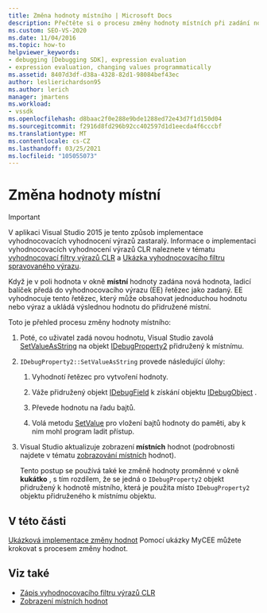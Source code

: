 ```yaml
---
title: Změna hodnoty místního | Microsoft Docs
description: Přečtěte si o procesu změny hodnoty místních při zadání nové hodnoty v poli hodnota v okně místní hodnoty.
ms.custom: SEO-VS-2020
ms.date: 11/04/2016
ms.topic: how-to
helpviewer_keywords:
- debugging [Debugging SDK], expression evaluation
- expression evaluation, changing values programmatically
ms.assetid: 8407d3df-d38a-4328-82d1-98084bef43ec
author: leslierichardson95
ms.author: lerich
manager: jmartens
ms.workload:
- vssdk
ms.openlocfilehash: d8baac2f0e288e9bde1288ed72e43d7f1d150d04
ms.sourcegitcommit: f2916d8fd296b92cc402597d1d1eecda4f6cccbf
ms.translationtype: MT
ms.contentlocale: cs-CZ
ms.lasthandoff: 03/25/2021
ms.locfileid: "105055073"
---
```

# <a name="change-the-value-of-a-local"></a>Změna hodnoty místní
> [!IMPORTANT]
> V aplikaci Visual Studio 2015 je tento způsob implementace vyhodnocovacích vyhodnocení výrazů zastaralý. Informace o implementaci vyhodnocovacích vyhodnocení výrazů CLR naleznete v tématu [vyhodnocovací filtry výrazů CLR](https://github.com/Microsoft/ConcordExtensibilitySamples/wiki/CLR-Expression-Evaluators) a [Ukázka vyhodnocovacího filtru spravovaného výrazu](https://github.com/Microsoft/ConcordExtensibilitySamples/wiki/Managed-Expression-Evaluator-Sample).

 Když je v poli hodnota v okně **místní** hodnoty zadána nová hodnota, ladicí balíček předá do vyhodnocovacího výrazu (EE) řetězec jako zadaný. EE vyhodnocuje tento řetězec, který může obsahovat jednoduchou hodnotu nebo výraz a ukládá výslednou hodnotu do přidružené místní.

 Toto je přehled procesu změny hodnoty místního:

1. Poté, co uživatel zadá novou hodnotu, Visual Studio zavolá [SetValueAsString](../../extensibility/debugger/reference/idebugproperty2-setvalueasstring.md) na objekt [IDebugProperty2](../../extensibility/debugger/reference/idebugproperty2.md) přidružený k místnímu.

2. `IDebugProperty2::SetValueAsString` provede následující úlohy:

   1. Vyhodnotí řetězec pro vytvoření hodnoty.

   2. Váže přidružený objekt [IDebugField](../../extensibility/debugger/reference/idebugfield.md) k získání objektu [IDebugObject](../../extensibility/debugger/reference/idebugobject.md) .

   3. Převede hodnotu na řadu bajtů.

   4. Volá metodu [SetValue](../../extensibility/debugger/reference/idebugobject-setvalue.md) pro vložení bajtů hodnoty do paměti, aby k nim mohl program ladit přístup.

3. Visual Studio aktualizuje zobrazení **místních** hodnot (podrobnosti najdete v tématu [zobrazování místních](../../extensibility/debugger/displaying-locals.md) hodnot).

   Tento postup se používá také ke změně hodnoty proměnné v okně **kukátko** , s tím rozdílem, že se jedná o `IDebugProperty2` objekt přidružený k hodnotě místního, která je použita místo `IDebugProperty2` objektu přidruženého k místnímu objektu.

## <a name="in-this-section"></a>V této části
 [Ukázková implementace změny hodnot](../../extensibility/debugger/sample-implementation-of-changing-values.md) Pomocí ukázky MyCEE můžete krokovat s procesem změny hodnot.

## <a name="see-also"></a>Viz také
- [Zápis vyhodnocovacího filtru výrazů CLR](../../extensibility/debugger/writing-a-common-language-runtime-expression-evaluator.md)
- [Zobrazení místních hodnot](../../extensibility/debugger/displaying-locals.md)
